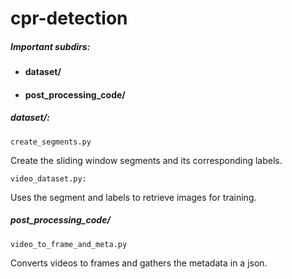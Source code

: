 # cpr-detection

##### Important subdirs:  
* #### dataset/  
* #### post_processing_code/


##### dataset/:

```
create_segments.py
```
  
Create the sliding window segments and its corresponding labels.

```
video_dataset.py:
```  
Uses the segment and labels to retrieve images for training.



##### post_processing_code/  

```
video_to_frame_and_meta.py
```
Converts videos to frames and gathers the metadata in a json.
